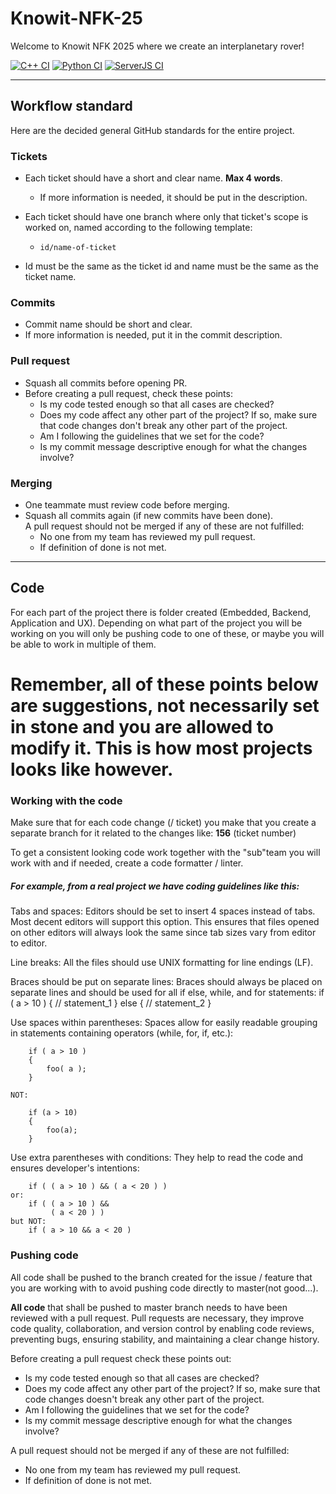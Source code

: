 # Knowit-NFK-25
Welcome to Knowit NFK 2025 where we create an interplanetary rover!

[![C++ CI](https://github.com/ctaqvist/Knowit-NFK-25/actions/workflows/cpp-ci.yml/badge.svg)](https://github.com/ctaqvist/Knowit-NFK-25/actions/workflows/cpp-ci.yml)
[![Python CI](https://github.com/ctaqvist/Knowit-NFK-25/actions/workflows/python-ci.yml/badge.svg)](https://github.com/ctaqvist/Knowit-NFK-25/actions/workflows/python-ci.yml)
[![ServerJS CI](https://github.com/ctaqvist/Knowit-NFK-25/actions/workflows/serverjs-ci.yml/badge.svg)](https://github.com/ctaqvist/Knowit-NFK-25/actions/workflows/serverjs-ci.yml)

___  
## Workflow standard

Here are the decided general GitHub standards for the entire project.

### Tickets

- Each ticket should have a short and clear name. **Max 4 words**.  
    - If more information is needed, it should be put in the description.

- Each ticket should have one branch where only that ticket's scope is worked on, named according to the following template:  
	- `id/name-of-ticket`
- Id must be the same as the ticket id and name must be the same as the ticket name.

### Commits

- Commit name should be short and clear.  
- If more information is needed, put it in the commit description.

### Pull request

- Squash all commits before opening PR.  
- Before creating a pull request, check these points:  
	- Is my code tested enough so that all cases are checked?  
	- Does my code affect any other part of the project? If so, make sure that code changes don't break any other part of the project.  
	- Am I following the guidelines that we set for the code?  
	- Is my commit message descriptive enough for what the changes involve?

### Merging

- One teammate must review code before merging.  
- Squash all commits again (if new commits have been done).  
A pull request should not be merged if any of these are not fulfilled:  
	- No one from my team has reviewed my pull request.  
	- If definition of done is not met.

___

## Code
For each part of the project there is folder created (Embedded, Backend, Application and UX). Depending on what part of the project you will be working on you will only be pushing code to one of these, or maybe you will be able to work in multiple of them.

# Remember, all of these points below are suggestions, not necessarily set in stone and you are allowed to modify it. This is how most projects looks like however. 
### Working with the code
Make sure that for each code change (/ ticket) you make that you create a separate branch for it related to the changes like: **156** (ticket number)

To get a consistent looking code work together with the "sub"team you will work with and if needed, create a code formatter / linter.
##### For example, from a real project we have coding guidelines like this:
Tabs and spaces:
	Editors should be set to insert 4 spaces instead of tabs. Most decent editors will support this option. This ensures that files opened on other editors will always look the same since tab sizes vary from editor to editor.

Line breaks:
	All the files should use UNIX formatting for line endings (LF).

Braces should be put on separate lines:
	Braces should always be placed on separate lines and should be used for all if else, while, and for statements:
		if ( a > 10 )
		{
		    // statement_1
		}
		else
		{
		    // statement_2
		}

Use spaces within parentheses:
	Spaces allow for easily readable grouping in statements containing operators (while, for, if, etc.):
	
		if ( a > 10 )
		{
		    foo( a );
		}

	NOT:

		if (a > 10)
		{
		    foo(a);
		}

Use extra parentheses with conditions:
	They help to read the code and ensures developer's intentions:
		
		if ( ( a > 10 ) && ( a < 20 ) )
	or:
		if ( ( a > 10 ) &&
	       	 ( a < 20 ) )
	but NOT:
		if ( a > 10 && a < 20 )

### Pushing code
All code shall be pushed to the branch created for the issue / feature that you are working with to avoid pushing code directly to master(not good...). 

**All code** that shall be pushed to master branch needs to have been reviewed with a pull request. Pull requests are necessary, they improve code quality, collaboration, and version control by enabling code reviews, preventing bugs, ensuring stability, and maintaining a clear change history.

Before creating a pull request check these points out:
* Is my code tested enough so that all cases are checked?
* Does my code affect any other part of the project? If so, make sure that code changes doesn't break any other part of the project.
* Am I following the guidelines that we set for the code?
* Is my commit message descriptive enough for what the changes involve?
  
A pull request should not be merged if any of these are not fulfilled:
* No one from my team has reviewed my pull request.
* If definition of done is not met.